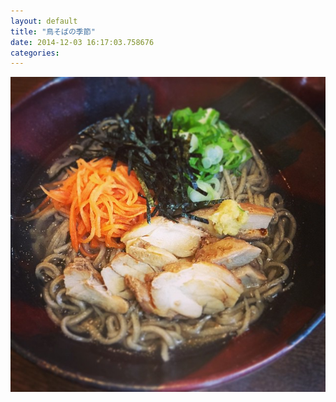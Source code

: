 ```yaml
---
layout: default
title: "鳥そばの季節"
date: 2014-12-03 16:17:03.758676
categories: 
---
```


![鳥そばの季節](/assets/images/201411/10784978_981729001854106_111771166_n.jpg)


